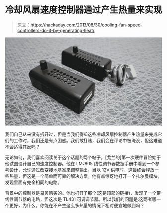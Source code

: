 # 冷却风扇速度控制器通过产生热量来实现

> 原文：<https://hackaday.com/2013/08/30/cooling-fan-speed-controllers-do-it-by-generating-heat/>

![cooling-fan-speed-controllers](img/b1a4c8f8365ba694583351238b8a7752.png)

我们自己从来没有拆开过，但是当我们得知这些冷却风扇控制器产生热量来完成它们的工作时，我们还是有点困惑。我们敢打赌，我们会在评论中被淹没，但这难道不会适得其反吗？

无论如何，我们喜欢阅读关于这个话题的两个帖子。[戈兰的]第一次硬件冒险始于他试图设计自己的速度控制器。他在 LM7805 线性调节器数据手册中看到一个参考设计，允许通过改变接地基准来调整输出。当以 12V 供电时，这最终会释放一些热量，但这是一个简单而可靠的解决方案。他有点惊讶地打开一个扎尔曼模块，发现里面有完全相同的电路。

背景中的控制器是易贝购买的。他也打开了那个(这是顶部的链接)，发现了一个带线性调节器的电路，但这次是 TL431 可调调节器。所以我们的问题是:这两者哪一个更好，为什么。你能在不产生这么多热量的情况下相对便宜地做到吗？